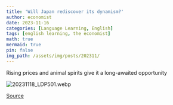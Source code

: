 ```yaml
---
title: 'Will Japan rediscover its dynamism?'
author: economist
date: 2023-11-16
categories: [Language Learning, English]
tags: [english learning, the economist]
math: true
mermaid: true
pin: false
img_path: /assets/img/posts/202311/
---
```




Rising prices and animal spirits give it a long-awaited opportunity

![20231118_LDP501.webp](20231118_LDP501.webp)



[Source](https://www.economist.com/leaders/2023/11/16/will-japan-rediscover-its-dynamism)